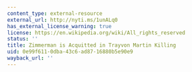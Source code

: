 ```yaml
---
content_type: external-resource
external_url: http://nyti.ms/1unALq0
has_external_license_warning: true
license: https://en.wikipedia.org/wiki/All_rights_reserved
status: ''
title: Zimmerman is Acquitted in Trayvon Martin Killing
uid: 0e99f611-0dba-43c6-ad87-16880b5e90e9
wayback_url: ''
---
```

